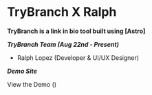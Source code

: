 # TryBranch X Ralph

****TryBranch is a link in bio tool built using [Astro]****



_**TryBranch Team (Aug 22nd - Present)**_

- Ralph Lopez (Developer & UI/UX Designer)


_**Demo Site**_

View the Demo ()
